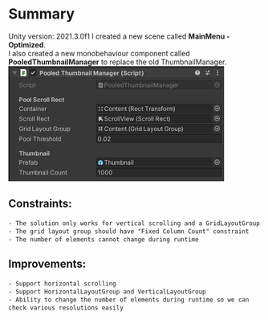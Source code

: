 # Summary

Unity version: 2021.3.0f1
I created a new scene called **MainMenu - Optimized**.  
I also created a new monobehaviour component called **PooledThumbnailManager** to replace the old ThumbnailManager.  
![alt text](iG7XabP.png)

## Constraints:
	- The solution only works for vertical scrolling and a GridLayoutGroup
	- The grid layout group should have "Fixed Column Count" constraint
	- The number of elements cannot change during runtime

## Improvements:
	- Support horizontal scrolling
	- Support HorizontalLayoutGroup and VerticalLayoutGroup
	- Ability to change the number of elements during runtime so we can check various resolutions easily